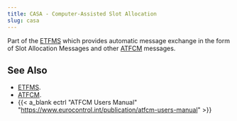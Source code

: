 ```yaml
---
title: CASA - Computer-Assisted Slot Allocation
slug: casa
---
```



Part of the [ETFMS](etfms.md) which provides automatic message exchange in the form
of Slot Allocation Messages and other [ATFCM](atfcm.md) messages.


## See Also

* [ETFMS](etfms.md).
* [ATFCM](atfcm.md).
* {{< a_blank ectrl "ATFCM Users Manual" "https://www.eurocontrol.int/publication/atfcm-users-manual" >}}
